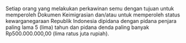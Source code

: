 Setiap orang yang melakukan perkawinan semu dengan tujuan untuk memperoleh Dokumen Keimigrasian
dan/atau untuk memperoleh status kewarganegaraan Republik Indonesia dipidana dengan pidana penjara paling
lama 5 (lima) tahun dan pidana denda paling banyak Rp500.000.000,00 (lima ratus juta rupiah).
